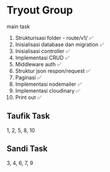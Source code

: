 # Tryout Group

main task
1. Strukturisasi folder - route/v1/ ✅
2. Inisialisasi database dan migration ✅
3. Inisialisasi controller ✅
4. Implementasi CRUD ✅
5. Middleware auth ✅
6. Struktur json respon/request ✅
7. Paginasi ✅
8. Implementasi nodemailer ✅
9. Implementasi cloudinary ✅
10. Print out ✅

## Taufik Task
1, 2, 5, 8, 10

## Sandi Task
3, 4, 6, 7, 9

